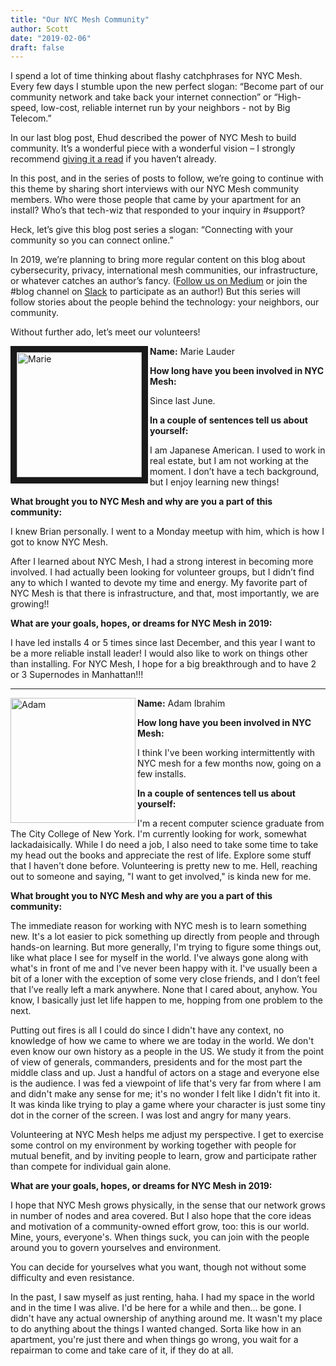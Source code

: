 ```yaml
---
title: "Our NYC Mesh Community"
author: Scott
date: "2019-02-06"
draft: false
---
```


I spend a lot of time thinking about flashy catchphrases for NYC Mesh. Every few days I stumble upon the new perfect slogan: “Become part of our community network and take back your internet connection” or “High-speed, low-cost, reliable internet run by your neighbors - not by Big Telecom.”
 
In our last blog post, Ehud described the power of NYC Mesh to build community. It’s a wonderful piece with a wonderful vision – I strongly recommend [giving it a read](../connecting-neighbors/) if you haven’t already.
 
In this post, and in the series of posts to follow, we’re going to continue with this theme by sharing short interviews with our NYC Mesh community members. Who were those people that came by your apartment for an install? Who’s that tech-wiz that responded to your inquiry in #support?
 
Heck, let’s give this blog post series a slogan: “Connecting with your community so you can connect online.”
 
In 2019, we’re planning to bring more regular content on this blog about cybersecurity, privacy, international mesh communities, our infrastructure, or whatever catches an author’s fancy. ([Follow us on Medium](https://medium.com/@NYCMesh) or join the #blog channel on [Slack](https://slack.nycmesh.net) to participate as an author!) But this series will follow stories about the people behind the technology: your neighbors, our community.
 
Without further ado, let’s meet our volunteers!
 

<img align="left" src="/img/blog/Marie.jpg" alt="Marie" width="200" border="10" class="ba bw2 mr3"> **Name:**  Marie Lauder

**How long have you been involved in NYC Mesh:**

Since last June.

**In a couple of sentences tell us about yourself:**

I am Japanese American. I used to work in real estate, but I am not working at the moment. I don’t have a tech background, but I enjoy learning new things!

**What brought you to NYC Mesh and why are you a part of this community:**

I knew Brian personally. I went to a Monday meetup with him, which is how I got to know NYC Mesh.

After I learned about NYC Mesh, I had a strong interest in becoming more involved. I had actually been looking for volunteer groups, but I didn’t find any to which I wanted to devote my time and energy. My favorite part of NYC Mesh is that there is infrastructure, and that, most importantly, we are growing!!

**What are your goals, hopes, or dreams for NYC Mesh in 2019:**

I have led installs 4 or 5 times since last December, and this year I want to be a more reliable install leader! I would also like to work on things other than installing. For NYC Mesh, I hope for a big breakthrough and to have 2 or 3 Supernodes in Manhattan!!!
______________________


<img align="left" src="/img/blog/Adam.jpg" alt="Adam" width="200" class="ba bw2 mr3"> **Name:** Adam Ibrahim

**How long have you been involved in NYC Mesh:**

I think I've been working intermittently with NYC mesh for a few months now, going on a few installs.

**In a couple of sentences tell us about yourself:**

I'm a recent computer science graduate from The City College of New York. I'm currently looking for work, somewhat lackadaisically. While I do need a job, I also need to take some time to take my head out the books and appreciate the rest of life. Explore some stuff that I haven't done before. Volunteering is pretty new to me. Hell, reaching out to someone and saying, "I want to get involved," is kinda new for me.

**What brought you to NYC Mesh and why are you a part of this community:**

The immediate reason for working with NYC mesh is to learn something new. It's a lot easier to pick something up directly from people and through hands-on learning. But more generally, I'm trying to figure some things out, like what place I see for myself in the world. I've always gone along with what's in front of me and I've never been happy with it. I've usually been a bit of a loner with the exception of some very close friends, and I don’t feel that I’ve really left a mark anywhere. None that I cared about, anyhow. You know, I basically just let life happen to me, hopping from one problem to the next.

Putting out fires is all I could do since I didn't have any context, no knowledge of how we came to where we are today in the world. We don't even know our own history as a people in the US. We study it from the point of view of generals, commanders, presidents and for the most part the middle class and up. Just a handful of actors on a stage and everyone else is the audience. I was fed a viewpoint of life that's very far from where I am and didn't make any sense for me; it's no wonder I felt like I didn't fit into it. It was kinda like trying to play a game where your character is just some tiny dot in the corner of the screen. I was lost and angry for many years.

Volunteering at NYC Mesh helps me adjust my perspective. I get to exercise some control on my environment by working together with people for mutual benefit, and by inviting people to learn, grow and participate rather than compete for individual gain alone.

**What are your goals, hopes, or dreams for NYC Mesh in 2019:**

I hope that NYC Mesh grows physically, in the sense that our network grows in number of nodes and area covered. But I also hope that the core ideas and motivation of a community-owned effort grow, too: this is our world. Mine, yours, everyone's. When things suck, you can join with the people around you to govern yourselves and environment.

You can decide for yourselves what you want, though not without some difficulty and even resistance.

In the past, I saw myself as just renting, haha. I had my space in the world and in the time I was alive. I'd be here for a while and then... be gone. I didn't have any actual ownership of anything around me. It wasn't my place to do anything about the things I wanted changed. Sorta like how in an apartment, you're just there and when things go wrong, you wait for a repairman to come and take care of it, if they do at all.
